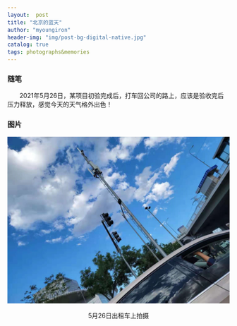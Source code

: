 ```yaml
---
layout:  post 
title: "北京的蓝天" 
author: "myoungiron"
header-img: "img/post-bg-digital-native.jpg"
catalog: true
tags: photographs&memories
---
```

### 随笔
&nbsp;&nbsp;&nbsp;&nbsp;&nbsp;&nbsp;&nbsp;2021年5月26日，某项目初验完成后，打车回公司的路上，应该是验收完后压力释放，感觉今天的天气格外出色！


### 图片
![](/img/photo/one_photo_20210526.jpg)
<center>5月26日出租车上拍摄</center>